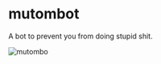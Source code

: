 mutombot
========

A bot to prevent you from doing stupid shit.

![mutombo](http://media.giphy.com/media/cEYFeDG9c9kNaa6IpbO/giphy.gif)
